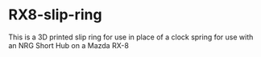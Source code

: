 # RX8-slip-ring
This is a 3D printed slip ring for use in place of a clock spring for use with an NRG Short Hub on a Mazda RX-8
